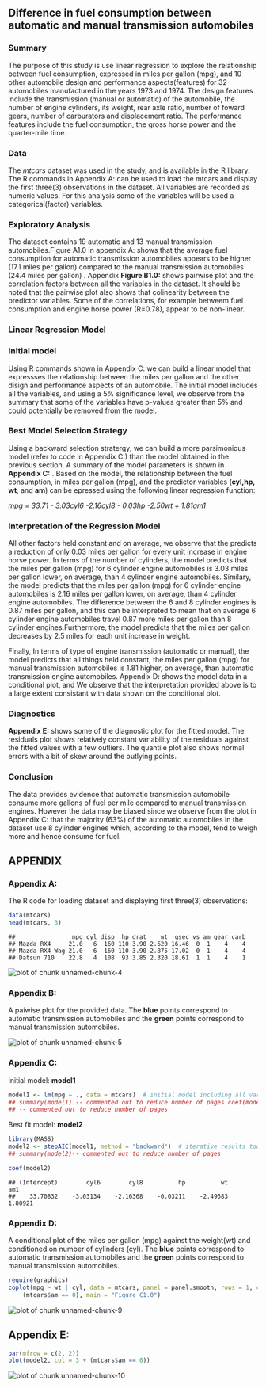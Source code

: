 

## Difference in fuel consumption between automatic and manual transmission automobiles 
### Summary
The purpose of this study is use linear regression to explore the relationship between fuel consumption, expressed in miles per gallon (mpg), and 10 other automobile design and performance aspects(features) for 32 automobiles 
manufactured in the years 1973 and 1974. The design  features include the transmission (manual or automatic) of the automobile, the number of engine cylinders, its weight, rear axle ratio, number of foward gears, number of carburators and displacement ratio. The performance features include the fuel consumption, the gross horse power and the quarter-mile time. 

### Data
The *mtcars* dataset was used in the study, and is available in the R library. The R commands in Appendix A: can be used to load the mtcars and display the first three(3) observations in the dataset. All variables are recorded as numeric values. For this analysis some of the variables will be used a categorical(factor) variables.

### Exploratory Analysis
The dataset contains 19 automatic and 13 manual transmission automobiles.Figure A1.0 in appendix A: shows that the average fuel consumption for automatic transmission automobiles appears to be  higher (17.1 miles per gallon) compared to the manual transmission automobiles (24.4 miles per gallon) . 
Appendix **Figure B1.0:** shows pairwise plot and the correlation factors between all the variables in the dataset. It should be noted that the pairwise plot also shows that colinearity between the predictor variables. Some of the correlations, for example betweem fuel consumption and engine horse power (R=0.78), appear to be non-linear.

### Linear Regression Model
### Initial model
Using R commands shown in Appendix C: we can build a linear model that expressses the relationship between the miles per gallon and the other disign and performance aspects of an automobile. The initial model includes all the variables, and using a 5% significance level, we observe from the summary that some of the variables have  p-values greater than 5% and could potentially be removed from the model. 
### Best Model Selection Strategy
Using a backward selection stratergy, we can build a more parsimonious model (refer to code in Appendix C:) than the model obtained in the previous section.
A summary of the model parameters is shown in **Appendix C:** . Based on the model, the relationship between the fuel consumption, in miles per gallon (mpg), and the predictor variables (**cyl,hp, wt**, and **am**) can be epressed using the following linear regression function:

*mpg = 33.71 - 3.03cyl6 -2.16cyl8 - 0.03hp -2.50wt + 1.81am1*

### Interpretation of the Regression Model
All other factors held constant and on average, we observe that the predicts a reduction of only 0.03 miles per gallon for every unit increase in engine horse power. In terms of the number of cylinders, the model predicts that the miles per gallon (mpg) for 6 cylinder engine automobiles is 3.03 miles per gallon lower, on average, than 4 cylinder engine automobiles. Similary, the model predicts that the miles per gallon (mpg) for 6 cylinder engine automobiles is 2.16 miles per gallon lower, on average, than 4 cylinder engine automobiles. The difference between the 6 and 8 cylinder engines is 0.87 miles per gallon, and this can be interpreted to mean that on average 6 cylinder engine automobiles travel 0.87 more miles per gallon than 8 cylinder engines.Furthermore, the model predicts that the miles per gallon decreases by 2.5 miles for each unit increase in weight. 

Finally, In terms of type of engine transmission (automatic or manual), the model predicts that all things held constant, the miles per gallon (mpg) for manual transmission automobiles is 1.81 higher, on average, than automatic transmission engine automobiles.  Appendix D: shows the model data in a conditional plot, and  We observe that the interpretation provided above is to a large extent consistant with data shown on the conditional plot.  

### Diagnostics

**Appendix E:** shows some of the diagnostic plot for the fitted model. The residuals plot shows  relatively constant variability of the residuals against the fitted values with a few outliers. The quantile plot also shows normal errors with a bit of skew around the outlying points.
### Conclusion

The data provides evidence that automatic transmission automobile consume more gallons of fuel per mile compared to manual transmission engines. However the data may be biased since we observe from the plot in Appendix C: that the majority (63%) of the automatic automobiles in the dataset use 8 cylinder engines which, according to the model, tend to weigh more and hence consume for fuel.


## APPENDIX

### Appendix A:

The R code for loading dataset and displaying first three(3) observations:

```r
data(mtcars)
head(mtcars, 3)
```

```
##                mpg cyl disp  hp drat    wt  qsec vs am gear carb
## Mazda RX4     21.0   6  160 110 3.90 2.620 16.46  0  1    4    4
## Mazda RX4 Wag 21.0   6  160 110 3.90 2.875 17.02  0  1    4    4
## Datsun 710    22.8   4  108  93 3.85 2.320 18.61  1  1    4    1
```






![plot of chunk unnamed-chunk-4](figure/unnamed-chunk-4.png) 



### Appendix B:
A paiwise plot for the provided data. The **blue** points correspond to automatic transmission automobiles and the **green** points correspond to manual transmission automobiles.

![plot of chunk unnamed-chunk-5](figure/unnamed-chunk-5.png) 


### Appendix C:


Initial model: **model1** 

```r
model1 <- lm(mpg ~ ., data = mtcars)  # initial model including all variables
## summary(model1) -- commented out to reduce number of pages coef(model1) --
## -- commented out to reduce number of pages
```


Best fit model: **model2**


```r
library(MASS)
model2 <- stepAIC(model1, method = "backward")  # iterative results too long; not echoed
## summary(model2)-- commented out to reduce number of pages
```



```r
coef(model2)
```

```
## (Intercept)        cyl6        cyl8          hp          wt         am1 
##    33.70832    -3.03134    -2.16368    -0.03211    -2.49683     1.80921
```


### Appendix D:
A conditional plot of the miles per gallon (mpg) against the weight(wt) and conditioned on number of cylinders (cyl). The **blue** points correspond to automatic transmission automobiles and the **green** points correspond to manual transmission automobiles.  


```r
require(graphics)
coplot(mpg ~ wt | cyl, data = mtcars, panel = panel.smooth, rows = 1, col = 3 + 
    (mtcars$am == 0), main = "Figure C1.0")
```

![plot of chunk unnamed-chunk-9](figure/unnamed-chunk-9.png) 


## Appendix E:

```r
par(mfrow = c(2, 2))
plot(model2, col = 3 + (mtcars$am == 0))
```

![plot of chunk unnamed-chunk-10](figure/unnamed-chunk-10.png) 



